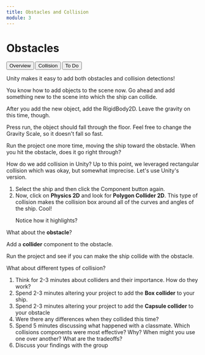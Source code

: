 ```yaml
---
title: Obstacles and Collision
module: 3
---
```


# Obstacles

<div class="tab">
  <button class="tablinks active" onclick="openTab(event, 'Overview')">Overview</button>
  <button class="tablinks" onclick="openTab(event, 'Collision')">Collision</button>
  <button class="tablinks" onclick="openTab(event, 'ToDo')">To Do</button>
</div>

<div id="Overview" class="tabcontent" style="display:block">

<p>Unity makes it easy to add both obstacles and collision detections!</p>

<p>You know how to add objects to the scene now.  Go ahead and add something new to the scene into which the ship can collide.</p>

<p>After you add the new object, add the RigidBody2D.  Leave the gravity on this time, though.</p>

<p>Press run, the object should fall through the floor.  Feel free to change the Gravity Scale, so it doesn't fall so fast.</p>

<p>Run the project one more time, moving the ship toward the obstacle.  When you hit the obstacle, does it go right through?</p>
</div>

<div id="Collision" class="tabcontent">

<p>How do we add collision in Unity?  Up to this point, we leveraged rectangular collision which was okay, but somewhat imprecise.  Let's use Unity's version.  </p>

<ol>
<li>Select the ship and then click the Component button again.</li>

<li>Now, click on <b>Physics 2D</b> and look for <b>Polygon Collider 2D</b>.  This type of collision makes the collision box around all of the curves and angles of the ship.  Cool! <p>Notice how it highlights?</p></li>
</ol>
<p>What about the <b>obstacle</b>?</p>

<p>Add a <b>collider</b> component to the obstacle.</p>

<p>Run the project and see if you can make the ship collide with the obstacle.</p>
</div>
<div id="ToDo" class="tabcontent">
  What about different types of collision?
  <ol>
  <li>Think for 2-3 minutes about colliders and their importance.  How do they work?</li>
  <li>Spend 2-3 minutes altering your project to add the <b>Box collider</b> to your ship.</li>
  <li>Spend 2-3 minutes altering your project to add the <b>Capsule collider</b> to your obstacle</li>
  <li>Were there any differences when they collided this time?</li>
  <li>Spend 5 minutes discussing what happened with a classmate.  Which collisions components were most effective? Why?  When might you use one over another? What are the tradeoffs?</li>
  <li>Discuss your findings with the group</li>
  </ol>
</div>
  